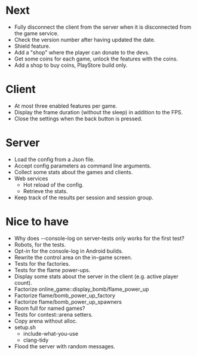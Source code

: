 # Next

- Fully disconnect the client from the server when it is disconnected
  from the game service.
- Check the version number after having updated the date.
- Shield feature.
- Add a "shop" where the player can donate to the devs.
- Get some coins for each game, unlock the features with the coins.
- Add a shop to buy coins, PlayStore build only.

# Client

- At most three enabled features per game.
- Display the frame duration (without the sleep) in addition to the FPS.
- Close the settings when the back button is pressed.

# Server

- Load the config from a Json file.
- Accept config parameters as command line arguments.
- Collect some stats about the games and clients.
- Web services
  - Hot reload of the config.
  - Retrieve the stats.
- Keep track of the results per session and session group.

# Nice to have

- Why does --console-log on server-tests only works for the first test?
- Robots, for the tests.
- Opt-in for the console-log in Android builds.
- Rewrite the control area on the in-game screen.
- Tests for the factories.
- Tests for the flame power-ups.
- Display some stats about the server in the client (e.g. active player
  count).
- Factorize online_game::display_bomb/flame_power_up
- Factorize flame/bomb_power_up_factory
- Factorize flame/bomb_power_up_spawners
- Room full for named games?
- Tests for contest::arena setters.
- Copy arena without alloc.
- setup.sh
  - include-what-you-use
  - clang-tidy
- Flood the server with random messages.
